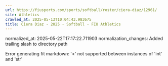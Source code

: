 ```yaml
---
url: https://fiusports.com/sports/softball/roster/ciera-diaz/12961/
site: Athletics
crawled_at: 2025-05-13T10:04:43.983675
title: Ciera Diaz - 2025 - Softball - FIU Athletics
---
```

normalized_at: 2025-05-22T17:17:22.711903
normalization_changes: Added trailing slash to directory path

Error generating fit markdown: '<' not supported between instances of 'int' and 'str'